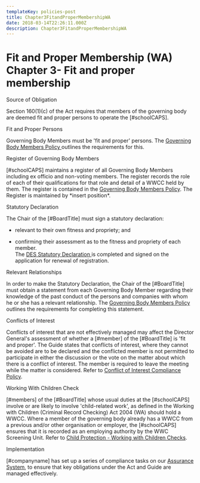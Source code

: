 ```yaml
---
templateKey: policies-post
title: Chapter3FitandProperMembershipWA
date: 2018-03-14T22:26:11.000Z
description: Chapter3FitandProperMembershipWA
---
```

# Fit and Proper Membership (WA) Chapter 3- Fit and proper membership  
  

Source of Obligation  

Section 160(1)(c) of the Act requires that members of the governing body are deemed fit and proper persons to operate the \[\#schoolCAPS\].  
  
Fit and Proper Persons  
  
Governing Body Members must be 'fit and proper' persons. The [Governing Body Members Policy ][anchor0]outlines the requirements for this.  
  
Register of Governing Body Members  
  
\[\#schoolCAPS\] maintains a register of all Governing Body Members including ex officio and non-voting members. The register records the role of each of their qualifications for that role and detail of a WWCC held by them. The register is contained in the [Governing Body Members Policy][anchor0]. The Register is maintained by \*insert position\*.  
  
Statutory Declaration  
  
The Chair of the \[\#BoardTitle\] must sign a statutory declaration:  
  

* relevant to their own fitness and propriety; and  
  
* confirming their assessment as to the fitness and propriety of each member.  
The [DES Statutory Declaration ][anchor1]is completed and signed on the application for renewal of registration.   
  
Relevant Relationships  
  
In order to make the Statutory Declaration, the Chair of the \[\#BoardTitle\] must obtain a statement from each Governing Body Member regarding their knowledge of the past conduct of the persons and companies with whom he or she has a relevant relationship. The [Governing Body Members Policy ][anchor0]outlines the requirements for completing this statement.  
  
Conflicts of Interest  
  
Conflicts of interest that are not effectively managed may affect the Director General's assessment of whether a \[\#member\] of the \[\#BoardTitle\] is 'fit and proper'. The Guide states that conflicts of interest, where they cannot be avoided are to be declared and the conflicted member is not permitted to participate in either the discussion or the vote on the matter about which there is a conflict of interest. The member is required to leave the meeting while the matter is considered. Refer to [Conflict of Interest Compliance Policy][anchor2].  
  
Working With Children Check  
  
\[\#members\] of the \[\#BoardTitle\] whose usual duties at the \[\#schoolCAPS\] involve or are likely to involve 'child-related work', as defined in the Working with Children (Criminal Record Checking) Act 2004 (WA) should hold a WWCC. Where a member of the governing body already has a WWCC from a previous and/or other organisation or employer, the \[\#schoolCAPS\] ensures that it is recorded as an employing authority by the WWC Screening Unit. Refer to [Child Protection - Working with Children Checks][anchor3].  
  
Implementation  
  
\[\#companyname\] has set up a series of compliance tasks on our [Assurance System][anchor4], to ensure that key obligations under the Act and Guide are managed effectively.   
  


[anchor0]: GoverningBodyMembersWA
[anchor1]: http://www.des.wa.gov.au/schooleducation/nongovernmentschools/info-ngs/School_registration/Documents/Application%20for%20Renewal%20of%20Registration%202017.pdf
[anchor2]: ConflictofInterestCompliancePolicyWA
[anchor3]: WorkingwithChildrenChecksWA
[anchor4]: OurAssuranceSystem
